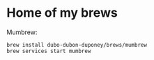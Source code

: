 # Home of my brews

Mumbrew:

```
brew install dubo-dubon-duponey/brews/mumbrew
brew services start mumbrew
```
